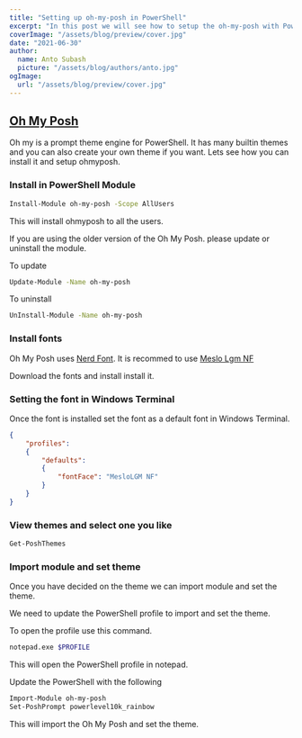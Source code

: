 ```yaml
---
title: "Setting up oh-my-posh in PowerShell"
excerpt: "In this post we will see how to setup the oh-my-posh with PowerShell."
coverImage: "/assets/blog/preview/cover.jpg"
date: "2021-06-30"
author:
  name: Anto Subash
  picture: "/assets/blog/authors/anto.jpg"
ogImage:
  url: "/assets/blog/preview/cover.jpg"
---
```


## [Oh My Posh](https://ohmyposh.dev)

Oh my is a prompt theme engine for PowerShell. It has many builtin themes and you can also create your own theme if you want. Lets see how you can install it and setup ohmyposh.

### Install in PowerShell Module

```bash
Install-Module oh-my-posh -Scope AllUsers
```

This will install ohmyposh to all the users.

If you are using the older version of the Oh My Posh. please update or uninstall the module.

To update

```bash
Update-Module -Name oh-my-posh
```

To uninstall

````bash
UnInstall-Module -Name oh-my-posh
````

### Install fonts

Oh My Posh uses [Nerd Font](https://www.nerdfonts.com/). It is recommed to use [Meslo Lgm NF](https://github.com/ryanoasis/nerd-fonts/releases/download/v2.1.0/Meslo.zip)

Download the fonts and install install it.

### Setting the font in Windows Terminal

Once the font is installed set the font as a default font in Windows Terminal.

```json
{
    "profiles":
    {
        "defaults":
        {
            "fontFace": "MesloLGM NF"
        }
    }
}
```

### View themes and select one you like

```bash
Get-PoshThemes
```

### Import module and set theme

Once you have decided on the theme we can import module and set the theme.

We need to update the PowerShell profile to import and set the theme.

To open the profile use this command.

```bash
notepad.exe $PROFILE
```

This will open the PowerShell profile in notepad.

Update the PowerShell with the following

```bash
Import-Module oh-my-posh
Set-PoshPrompt powerlevel10k_rainbow
```

This will import the Oh My Posh and set the theme.